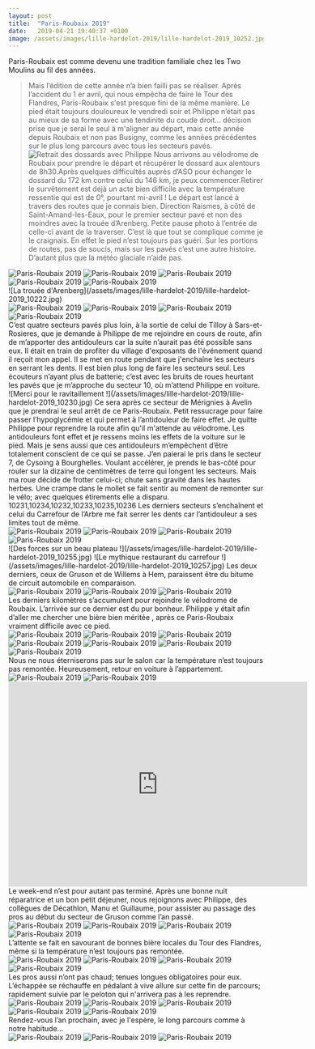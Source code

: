 ```yaml
---
layout: post
title:  "Paris-Roubaix 2019"
date:   2019-04-21 19:40:37 +0100
image: /assets/images/lille-hardelot-2019/lille-hardelot-2019_10252.jpg
---
```

Paris-Roubaix est comme devenu une tradition familiale chez les Two Moulins au fil des années.
> Mais l’édition de cette année n’a bien failli pas se réaliser.
Après l’accident du 1 er avril, qui nous empêcha de faire le Tour des Flandres, Paris-Roubaix s'est presque fini de la même manière.
Le pied était toujours douloureux le vendredi soir et Philippe n’était pas au mieux de sa forme avec une tendinite du coude droit... décision prise que je serai le seul à m'aligner au départ, mais cette année depuis Roubaix et non pas Busigny, comme les années précédentes sur le plus long parcours avec tous les secteurs pavés.
![Retrait des dossards avec Philippe](/assets/images/lille-hardelot-2019/lille-hardelot-2019_10220.jpg)
Nous arrivons au vélodrome de Roubaix pour prendre le départ et récupérer le dossard aux alentours de 8h30.Après quelques difficultés auprès d’ASO pour échanger le dossard du 172 km contre celui du 146 km, je peux commencer.Retirer le survêtement est déjà un acte bien difficile avec la température ressentie qui est de 0°, pourtant mi-avril !
Le départ est lancé à travers des routes que je connais bien. Direction Raismes, à côté de Saint-Amand-les-Eaux, pour le premier secteur pavé et non des moindres avec la trouée d’Arenberg.
Petite pause photo à l’entrée de celle-ci avant de la traverser. C’est là que tout se complique comme je le craignais. En effet le pied n’est toujours pas guéri. Sur les portions de routes, pas de soucis, mais sur les pavés c’est une autre histoire. D’autant plus que la météo glaciale n’aide pas.
<div class="gallery-box">
  <div class="gallery">
<img src="/assets/images/lille-hardelot-2019/lille-hardelot-2019_10221.jpg" title="Les choses sérieuses commencent" alt="Paris-Roubaix 2019" >
<img src="/assets/images/lille-hardelot-2019/lille-hardelot-2019_10222.jpg" title="La trouée d'Arenberg" alt="Paris-Roubaix 2019" >
<img src="/assets/images/lille-hardelot-2019/lille-hardelot-2019_10223.jpg" title="On sert les dents !" alt="Paris-Roubaix 2019" >
<img src="/assets/images/lille-hardelot-2019/lille-hardelot-2019_10224.jpg" title="" alt="Paris-Roubaix 2019" >
<img src="/assets/images/lille-hardelot-2019/lille-hardelot-2019_10225.jpg" title="" alt="Paris-Roubaix 2019" >
</div>
</div>
![La trouée d'Arenberg](/assets/images/lille-hardelot-2019/lille-hardelot-2019_10222.jpg)
<div class="gallery-box">
  <div class="gallery">
<img src="/assets/images/lille-hardelot-2019/lille-hardelot-2019_10226.jpg" title="" alt="Paris-Roubaix 2019" >
<img src="/assets/images/lille-hardelot-2019/lille-hardelot-2019_10227.jpg" title="" alt="Paris-Roubaix 2019" >
<img src="/assets/images/lille-hardelot-2019/lille-hardelot-2019_10228.jpg" title="Pont Gibus embouteillé" alt="Paris-Roubaix 2019" >
<img src="/assets/images/lille-hardelot-2019/lille-hardelot-2019_10229.jpg" title="" alt="Paris-Roubaix 2019" >
</div>
</div>
C’est quatre secteurs pavés plus loin, à la sortie de celui de Tilloy à Sars-et-Rosieres, que je demande à Philippe de me rejoindre en cours de route, afin de m’apporter des antidouleurs car la suite n’aurait pas été possible sans eux.
Il était en train de profiter du village d'exposants de l'événement quand il reçoit mon appel. Il se met en route pendant que j'enchaîne  les secteurs en serrant les dents.
Il est bien plus long de faire les secteurs seul. Les écouteurs n’ayant plus de batterie; c’est avec les bruits de roues heurtant les pavés que je m’approche du secteur 10, où m’attend Philippe en voiture.
![Merci pour le ravitaillement !](/assets/images/lille-hardelot-2019/lille-hardelot-2019_10230.jpg)
Ce sera après ce secteur de Mérignies à Avelin que je prendrai le seul arrêt de ce Paris-Roubaix. Petit ressucrage pour faire passer l’hypoglycémie et qui permet à l’antidouleur de faire effet.
Je quitte Philippe pour reprendre la route afin qu'il m'attende au vélodrome. Les antidouleurs font effet et je ressens moins les effets de la voiture sur le pied. Mais je sens aussi que ces antidouleurs m’empêchent d’être totalement conscient de ce qui se passe.
J’en paierai le pris dans le secteur 7, de Cysoing à Bourghelles. Voulant accélérer, je prends le bas-côté pour rouler sur la dizaine de centimètres de terre qui longent les secteurs. Mais ma roue décide de frotter celui-ci; chute sans gravité dans les hautes herbes.
Une crampe dans le mollet se fait sentir au moment de remonter sur le vélo; avec quelques étirements elle a disparu.
10231,10234,10232,10233,10235,10236
Les derniers secteurs s’enchaînent et celui du Carrefour de l’Arbre me fait serrer les dents car l’antidouleur a ses limites tout de même.
<div class="gallery-box">
  <div class="gallery">
<img src="/assets/images/lille-hardelot-2019/lille-hardelot-2019_10238.jpg" title="On sert les dents !" alt="Paris-Roubaix 2019" >
<img src="/assets/images/lille-hardelot-2019/lille-hardelot-2019_10239.jpg" title="" alt="Paris-Roubaix 2019" >
<img src="/assets/images/lille-hardelot-2019/lille-hardelot-2019_10240.jpg" title="" alt="Paris-Roubaix 2019" >
<img src="/assets/images/lille-hardelot-2019/lille-hardelot-2019_10241.jpg" title="" alt="Paris-Roubaix 2019" >
</div>
</div>
![Des forces sur un beau plateau !](/assets/images/lille-hardelot-2019/lille-hardelot-2019_10255.jpg)
![Le mythique restaurant du carrefour !](/assets/images/lille-hardelot-2019/lille-hardelot-2019_10257.jpg)
Les deux derniers, ceux de Gruson et de Willems à Hem, paraissent être du bitume de circuit automobile en comparaison.
<div class="gallery-box">
  <div class="gallery">
<img src="/assets/images/lille-hardelot-2019/lille-hardelot-2019_10242.jpg" title="En avant pour Gruson" alt="Paris-Roubaix 2019" >
<img src="/assets/images/lille-hardelot-2019/lille-hardelot-2019_10243.jpg" title="Ca roule tout seul ici !" alt="Paris-Roubaix 2019" >
<img src="/assets/images/lille-hardelot-2019/lille-hardelot-2019_10244.jpg" title="" alt="Paris-Roubaix 2019" >
</div>
</div>
Les derniers kilomètres s’accumulent pour rejoindre le vélodrome de Roubaix.
L’arrivée sur ce dernier est du pur bonheur. Philippe y était afin d’aller me chercher une bière bien méritée , après ce Paris-Roubaix vraiment difficile avec ce pied.
<div class="gallery-box">
  <div class="gallery">
<img src="/assets/images/lille-hardelot-2019/lille-hardelot-2019_10245.jpg" title="Ambiance inchangée " alt="Paris-Roubaix 2019" >
<img src="/assets/images/lille-hardelot-2019/lille-hardelot-2019_10246.jpg" title="" alt="Paris-Roubaix 2019" >
<img src="/assets/images/lille-hardelot-2019/lille-hardelot-2019_10247.jpg" title="Fatigue ... " alt="Paris-Roubaix 2019" >
<img src="/assets/images/lille-hardelot-2019/lille-hardelot-2019_10248.jpg" title="" alt="Paris-Roubaix 2019" >
<img src="/assets/images/lille-hardelot-2019/lille-hardelot-2019_10250.jpg" title="" alt="Paris-Roubaix 2019" >
<img src="/assets/images/lille-hardelot-2019/lille-hardelot-2019_10251.jpg" title="C'est fini !" alt="Paris-Roubaix 2019" >
<img src="/assets/images/lille-hardelot-2019/lille-hardelot-2019_10252.jpg" title="Plus que 75 m ! " alt="Paris-Roubaix 2019" >
</div>
</div>
Nous ne nous éterniserons pas sur le salon car la température n’est toujours pas remontée. Heureusement, retour en voiture à l’appartement.
<div class="gallery-box">
  <div class="gallery">
<img src="/assets/images/lille-hardelot-2019/lille-hardelot-2019_10253.jpg" title="A l'année prochaine" alt="Paris-Roubaix 2019" >
<img src="/assets/images/lille-hardelot-2019/lille-hardelot-2019_10254.jpg" title="Trouvé !" alt="Paris-Roubaix 2019" >
</div>
</div>

<center><iframe src="https://www.strava.com/activities/2286510493/embed/96e7f741261014c8df800987d898a113041ebc56" width="590" height="405" frameborder="0" scrolling="no"></iframe></center>
Le week-end n’est pour autant pas terminé. Après une bonne nuit réparatrice et un bon petit déjeuner, nous rejoignons avec Philippe, des collègues de Décathlon, Manu et Guillaume, pour assister au passage des pros au début du secteur de Gruson comme l’an passé.

<div class="gallery-box">
  <div class="gallery">
<img src="/assets/images/lille-hardelot-2019/lille-hardelot-2019_10258.jpg" title="" alt="Paris-Roubaix 2019" >
<img src="/assets/images/lille-hardelot-2019/lille-hardelot-2019_10259.jpg" title="Les risques du métier !" alt="Paris-Roubaix 2019" >
<img src="/assets/images/lille-hardelot-2019/lille-hardelot-2019_10260.jpg" title="Bien installés" alt="Paris-Roubaix 2019" >
<img src="/assets/images/lille-hardelot-2019/lille-hardelot-2019_10261.jpg" title="Confortable !" alt="Paris-Roubaix 2019" >
</div>
</div>
L’attente se fait en savourant de bonnes bière locales du Tour des Flandres, même si la température n’est toujours pas remontée.

<div class="gallery-box">
  <div class="gallery">
<img src="/assets/images/lille-hardelot-2019/lille-hardelot-2019_10262.jpg" title="Sep Vanmarcke" alt="Paris-Roubaix 2019" >
<img src="/assets/images/lille-hardelot-2019/lille-hardelot-2019_10263.jpg" title="Nils Politt et Sep Vanmarcke" alt="Paris-Roubaix 2019" >
<img src="/assets/images/lille-hardelot-2019/lille-hardelot-2019_10264.jpg" title="Peter Sagan et Philippe Gilbert" alt="Paris-Roubaix 2019" >
<img src="/assets/images/lille-hardelot-2019/lille-hardelot-2019_10265.jpg" title="Philippe Gilbert et Nils Politt" alt="Paris-Roubaix 2019" >
</div>
</div>
Les pros aussi n’ont pas chaud; tenues longues obligatoires pour eux. L’échappée se réchauffe en pédalant à vive allure sur cette fin de parcours; rapidement suivie par le peloton qui n'arrivera pas à les reprendre.

<div class="gallery-box">
  <div class="gallery">
<img src="/assets/images/lille-hardelot-2019/lille-hardelot-2019_10266.jpg" title="" alt="Paris-Roubaix 2019" >
<img src="/assets/images/lille-hardelot-2019/lille-hardelot-2019_10267.jpg" title="Drapeau connu" alt="Paris-Roubaix 2019" >
<img src="/assets/images/lille-hardelot-2019/lille-hardelot-2019_10268.jpg" title="Je les connais ceux là !" alt="Paris-Roubaix 2019" >
<img src="/assets/images/lille-hardelot-2019/lille-hardelot-2019_10269.jpg" title="" alt="Paris-Roubaix 2019" >
<img src="/assets/images/lille-hardelot-2019/lille-hardelot-2019_10271.jpg" title="Notre ami Greg " alt="Paris-Roubaix 2019" >
</div>
</div>
Rendez-vous l’an prochain, avec je l'espère, le long parcours comme à notre habitude...

<div class="gallery-box">
  <div class="gallery">
<img src="/assets/images/lille-hardelot-2019/lille-hardelot-2019_10272.jpg" title="A l'année prochaine !" alt="Paris-Roubaix 2019" >
<img src="/assets/images/lille-hardelot-2019/lille-hardelot-2019_10273.jpg" title="" alt="Paris-Roubaix 2019" >
<img src="/assets/images/lille-hardelot-2019/lille-hardelot-2019_10274.jpg" title="Vers le retour" alt="Paris-Roubaix 2019" >
</div>
</div>